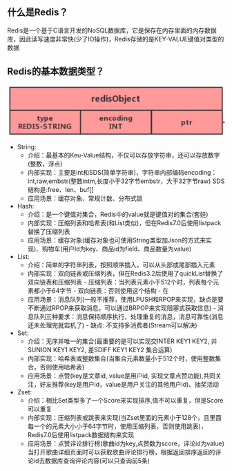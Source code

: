 ## 什么是Redis？

Redis是一个基于C语言开发的NoSQL数据库，它是保存在内存里面的内存数据库，因此读写速度非常快(少了IO操作)，Redis存储的是KEY-VALUE键值对类型的数据


## Redis的基本数据类型？
![redisObject](images/redisObject.png)

- String: 
    - 介绍：最基本的Keu-Value结构，不仅可以存放字符串，还可以存放数字(整数，浮点)
    - 内部实现：主要是int和SDS(简单字符串)，字符串内部编码encoding：int,raw,embstr(整数intm,长度小于32字节embstr，大于32字节raw)
                SDS结构是:free、len、buf[]
    - 应用场景：缓存对象、常规计数、分布式锁
- Hash: 
  - 介绍：是一个键值对集合，Redis中的value就是键值对的集合(套娃)
  - 内部实现：压缩列表和哈希表(和List类似)，但在Redis7.0后使用listpack替换了压缩列表
  - 应用场景：缓存对象(缓存对象也可使用String类型加Json的方式来实现)、购物车(用户Id为key、商品id为field、商品数量为value)
- List: 
  - 介绍：简单的字符串列表，按照顺序插入，可以从头部或尾部插入元素
  - 内部实现：双向链表或压缩列表，但在Redis3.2后使用了quickList替换了双向链表和压缩列表
          - 压缩列表：当列表元素小于512个时，列表每个元素都小于64字节
          - 双向链表：否则使用这个结构
          - 在
  - 应用场景：消息队列(一般不推荐，使用LPUSH和RPOP来实现，缺点是要不断通过RPOP来获取消息，可以通过BRPOP来实现阻塞式获取信息)
        - 消息队列三种要求：消息保持顺序执行，处理重复的消息，消息可靠性(消息还未处理完就宕机了)
        - 缺点: 不支持多消费者(Stream可以解决)
- Set:  
  - 介绍：无序并唯一的集合(最重要的是可以实现交INTER KEY1 KEY2, 并SUNION KEY1 KEY2, 差SDIFF KEY1 KEY2 集合运算)
  - 内部实现：哈希表或整数集合(当集合元素数量小于512个时，使用整数集合，否则使用哈希表)
  - 应用场景：点赞(key是文章id, value是用户id, 实现文章点赞功能),共同关注，好友推荐(key是用户id，value是用户关注的其他用户id)、抽奖活动
- Zset: 
  - 介绍：相比Set类型多了一个Score来实现排序,值不可以重复，但是Score可以重复
  - 内部实现：压缩列表或跳表来实现(当Zset里面的元素小于128个，且里面每一个的元素大小小于64字节时，使用压缩列表，否则使用跳表)，Redis7.0后使用listpack数据结构来实现
  - 应用场景：点赞评论排行榜(歌曲id为key,点赞数为score，评论id为value)当打开歌曲详细页面时可以获取歌曲评论排行榜，根据返回排序返回的评论id去数据库查询评论内容(可以只查询前5条)



